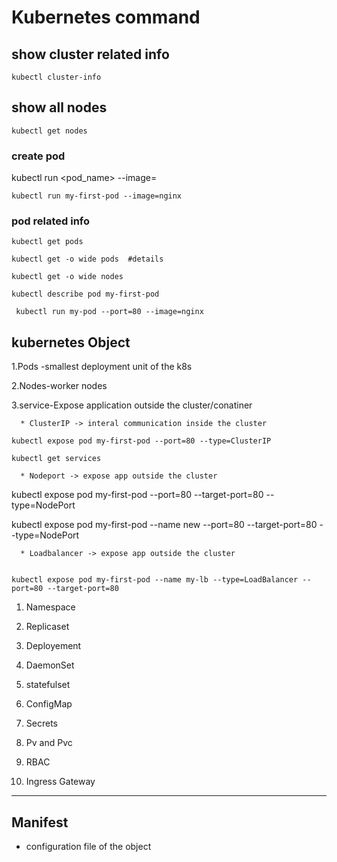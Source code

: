 # Kubernetes command

## show cluster related info 
```
kubectl cluster-info
```

## show all nodes 
```
kubectl get nodes
```

### create pod 


kubectl run <pod_name> --image=<imagename>

```
kubectl run my-first-pod --image=nginx 
```
### pod related info 

```
kubectl get pods
```
```
kubectl get -o wide pods  #details
```
```
kubectl get -o wide nodes 
```

```
kubectl describe pod my-first-pod
```
```
 kubectl run my-pod --port=80 --image=nginx
 ```
  
  ## kubernetes Object 

   1.Pods -smallest deployment unit of the k8s 

   2.Nodes-worker nodes

   3.service-Expose application outside the cluster/conatiner

      * ClusterIP -> interal communication inside the cluster

    kubectl expose pod my-first-pod --port=80 --type=ClusterIP

    kubectl get services
  
      * Nodeport -> expose app outside the cluster
   
   kubectl expose pod my-first-pod --port=80 --target-port=80 --type=NodePort

   kubectl expose pod my-first-pod --name new  --port=80 --target-port=80 --type=NodePort


      * Loadbalancer -> expose app outside the cluster


    kubectl expose pod my-first-pod --name my-lb --type=LoadBalancer --port=80 --target-port=80 
    

   1. Namespace
   
   2. Replicaset
   
   3. Deployement

   4. DaemonSet

   5. statefulset

   6.  ConfigMap
   
   7.  Secrets
   
   8.  Pv and Pvc
   

   12. RBAC
   
   13. Ingress Gateway

---
## Manifest 

- configuration file of the object
